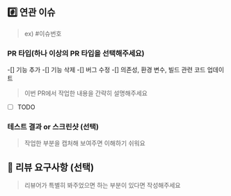## #️⃣ 연관 이슈

> ex) #이슈번호

### PR 타입(하나 이상의 PR 타입을 선택해주세요)

-[] 기능 추가
-[] 기능 삭제
-[] 버그 수정
-[] 의존성, 환경 변수, 빌드 관련 코드 업데이트

> 이번 PR에서 작업한 내용을 간략히 설명해주세요

- [ ] TODO

### 테스트 결과 or 스크린샷 (선택)

> 작업한 부분을 캡처해 보여주면 이해하기 쉬워요

## 💬 리뷰 요구사항 (선택)

> 리뷰어가 특별히 봐주었으면 하는 부분이 있다면 작성해주세요
